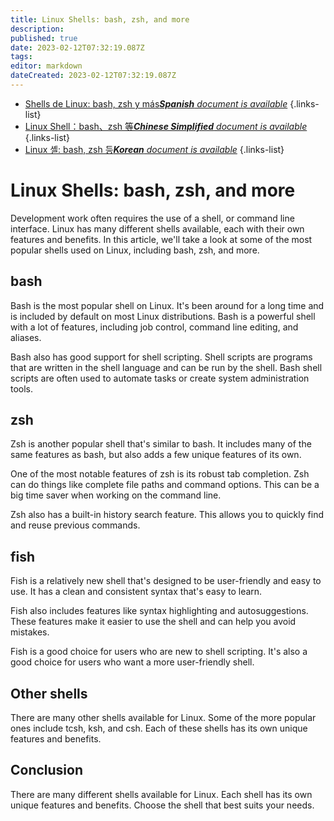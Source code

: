 ```yaml
---
title: Linux Shells: bash, zsh, and more
description: 
published: true
date: 2023-02-12T07:32:19.087Z
tags: 
editor: markdown
dateCreated: 2023-02-12T07:32:19.087Z
---
```


- [Shells de Linux: bash, zsh y más***Spanish** document is available*](/es/Knowledge-base/Linux/linux-shells-bash-zsh-and-more)
{.links-list}
- [Linux Shell：bash、zsh 等***Chinese Simplified** document is available*](/zh/Knowledge-base/Linux/linux-shells-bash-zsh-and-more)
{.links-list}
- [Linux 셸: bash, zsh 등***Korean** document is available*](/ko/Knowledge-base/Linux/linux-shells-bash-zsh-and-more)
{.links-list}


# Linux Shells: bash, zsh, and more

Development work often requires the use of a shell, or command line interface. Linux has many different shells available, each with their own features and benefits. In this article, we'll take a look at some of the most popular shells used on Linux, including bash, zsh, and more.

## bash

Bash is the most popular shell on Linux. It's been around for a long time and is included by default on most Linux distributions. Bash is a powerful shell with a lot of features, including job control, command line editing, and aliases.

Bash also has good support for shell scripting. Shell scripts are programs that are written in the shell language and can be run by the shell. Bash shell scripts are often used to automate tasks or create system administration tools.

## zsh

Zsh is another popular shell that's similar to bash. It includes many of the same features as bash, but also adds a few unique features of its own.

One of the most notable features of zsh is its robust tab completion. Zsh can do things like complete file paths and command options. This can be a big time saver when working on the command line.

Zsh also has a built-in history search feature. This allows you to quickly find and reuse previous commands.

## fish

Fish is a relatively new shell that's designed to be user-friendly and easy to use. It has a clean and consistent syntax that's easy to learn.

Fish also includes features like syntax highlighting and autosuggestions. These features make it easier to use the shell and can help you avoid mistakes.

Fish is a good choice for users who are new to shell scripting. It's also a good choice for users who want a more user-friendly shell.

## Other shells

There are many other shells available for Linux. Some of the more popular ones include tcsh, ksh, and csh. Each of these shells has its own unique features and benefits.

## Conclusion

There are many different shells available for Linux. Each shell has its own unique features and benefits. Choose the shell that best suits your needs.
